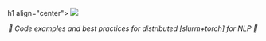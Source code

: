 h1 align="center">
    <a href="https://amplication.com/#gh-light-mode-only">
    <img src="https://upload.wikimedia.org/wikipedia/commons/3/3a/Slurm_logo.svg">
    </a>

</h1>

<p align="center">
  <i align="center">🚀 Code examples and best practices for distributed [slurm+torch] for NLP 🚀</i>
</p>
